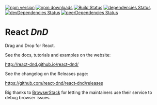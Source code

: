[![npm version](https://img.shields.io/npm/v/react-dnd.svg?style=flat-square)](https://www.npmjs.com/package/react-dnd)
[![npm downloads](https://img.shields.io/npm/dm/react-dnd.svg?style=flat-square)](https://www.npmjs.com/package/react-dnd)
[![Build Status](https://travis-ci.org/react-dnd/react-dnd.svg?branch=master)](https://travis-ci.org/react-dnd/react-dnd)
[![dependencies Status](https://david-dm.org/react-dnd/react-dnd/status.svg)](https://david-dm.org/react-dnd/react-dnd)
[![devDependencies Status](https://david-dm.org/react-dnd/react-dnd/dev-status.svg)](https://david-dm.org/react-dnd/react-dnd?type=dev)
[![peerDependencies Status](https://david-dm.org/react-dnd/react-dnd/peer-status.svg)](https://david-dm.org/react-dnd/react-dnd?type=peer)

React *DnD*
=========

Drag and Drop for React.

See the docs, tutorials and examples on the website:

http://react-dnd.github.io/react-dnd/

See the changelog on the Releases page:

https://github.com/react-dnd/react-dnd/releases

Big thanks to [BrowserStack](https://www.browserstack.com) for letting the maintainers use their service to debug browser issues.
